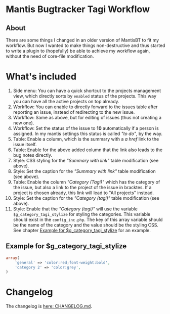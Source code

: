 # Mantis Bugtracker Tagi Workflow

## About

There are some things I changed in an older version of MantisBT to fit my workflow. But now I wanted to make things non-destructive and thus started to write a plugin to (hopefully) be able to achieve my workflow again, without the need of core-file modification.

# What's included

1. Side menu: You can have a quick shortcut to the projects management view, which directly sorts by `enabled` status of the projects. This way you can have all the active projects on top already.
2. Workflow: You can enable to directly forward to the issues table after reporting an issue, instead of redirecting to the new issue.
3. Workflow: Same as above, but for editing of issues (thus not creating a new one).
4. Workflow: Set the status of the issue to **10** automatically if a person is assigned. In my mantis settings this status is called *"to do"*, by the way.
5. Table: Enable a column, which is the summary with a *a href* link to the issue itself.
6. Table: Enable for the above added column that the link also leads to the bug notes directly.
7. Style: CSS styling for the *"Summary with link"* table modification (see above).
8. Style: Set the caption for the *"Summary with link"* table modification (see above).
9. Table: Enable the column *"Category (Tagi)"* which has the category of the issue, but also a link to the project of the issue in bracktes. If a project is chosen already, this link will lead to "All projects" instead.
10. Style: Set the caption for the *"Category (tagi)"* table modification (see above).
11. Style: Enable that the *"Category (tagi)"* will use the variable `$g_category_tagi_stylize` for styling the categories. This variable should exist in the `config_inc.php`. The key of this array variable should be the name of the category and the value should be the styling CSS. See chapter [Example for $g_category_tagi_stylize](README.md#example-for-g_category_tagi_stylize) for an example.

## Example for $g_category_tagi_stylize

```PHP
array(
    'general' => 'color:red;font-weight:bold',
    'category 2' => 'color:grey',
)
```

# Changelog

The changelog is [here: CHANGELOG.md](CHANGELOG.md).